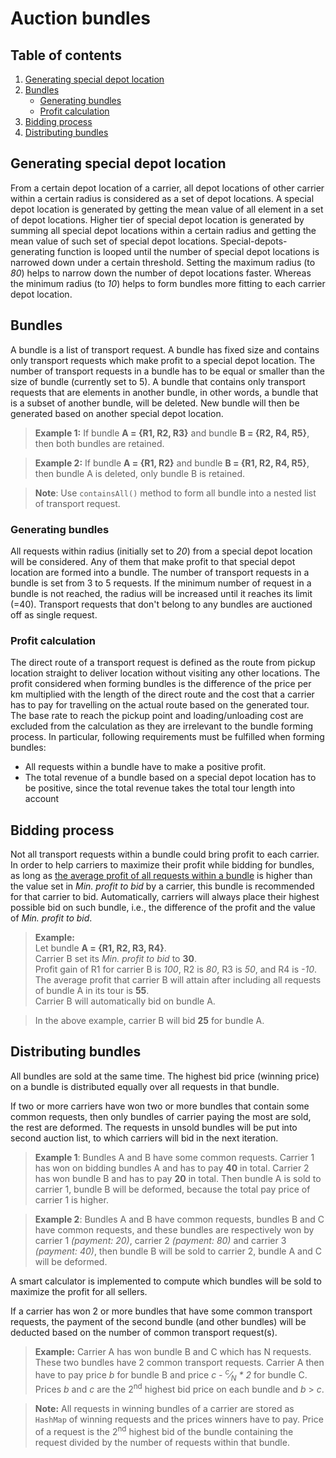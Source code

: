 # Auction bundles

## Table of contents

1. [Generating special depot location](#generating-special-depot-location)
2. [Bundles](#bundles)
   - [Generating bundles](#generating-bundles)
   - [Profit calculation](#profit-calculation)
3. [Bidding process](#bidding-process)
4. [Distributing bundles](#distributing-bundles)

## Generating special depot location

From a certain depot location of a carrier, all depot locations of other carrier within a certain radius is considered
as a set of depot locations. A special depot location is generated by getting the mean value of all element in a set of
depot locations. Higher tier of special depot location is generated by summing all special depot locations within
a certain radius and getting the mean value of such set of special depot locations. Special-depots-generating function
is looped until the number of special depot locations is narrowed down under a certain threshold. Setting the maximum
radius (to _80_) helps to narrow down the number of depot locations faster. Whereas the minimum radius (to _10_) helps to
form bundles more fitting to each carrier depot location.

## Bundles

A bundle is a list of transport request. A bundle has fixed size and contains only transport requests which make profit
to a special depot location. The number of transport requests in a bundle has to be equal or smaller than the size of
bundle (currently set to 5). A bundle that contains only transport requests that are elements in another bundle, in
other words, a bundle that is a subset of another bundle, will be deleted. New bundle will then be generated based
on another special depot location.

> <b>Example 1:</b> If bundle **A = {R1, R2, R3}** and bundle **B = {R2, R4, R5}**, then both bundles are retained.

> <b>Example 2:</b> If bundle **A = {R1, R2}** and bundle **B = {R1, R2, R4, R5}**, then bundle A is deleted,
> only bundle B is retained.

> <b>Note</b>: Use <code>containsAll()</code> method to form all bundle into a nested list of transport request.

### Generating bundles

All requests within radius (initially set to _20_) from a special depot location will be considered. Any of them
that make profit to that special depot location are formed into a bundle. The number of transport requests in a
bundle is set from 3 to 5 requests. If the minimum number of request in a bundle is not reached, the radius will
be increased until it reaches its limit (=40). Transport requests that don't belong to any bundles are auctioned
off as single request.
   
### Profit calculation

The direct route of a transport request is defined as the route from pickup location straight to deliver location
without visiting any other locations. The profit considered when forming bundles is the difference of the price
per km multiplied with the length of the direct route and the cost that a carrier has to pay for travelling
on the actual route based on the generated tour. The base rate to reach the pickup point and loading/unloading cost
are excluded from the calculation as they are irrelevant to the bundle forming process. In particular, following
requirements must be fulfilled when forming bundles:
- All requests within a bundle have to make a positive profit.
- The total revenue of a bundle based on a special depot location has to be positive,
since the total revenue takes the total tour length into account

## Bidding process

Not all transport requests within a bundle could bring profit to each carrier. In order to help carriers to maximize
their profit while bidding for bundles, as long as <ins>the average profit of all requests within a bundle</ins>
is higher than the value set in _Min. profit to bid_ by a carrier, this bundle is recommended for that carrier to bid.
Automatically, carriers will always place their highest possible bid on such bundle, i.e., the difference of
the profit and the value of _Min. profit to bid_. 

> <b>Example:</b> \
Let bundle **A = {R1, R2, R3, R4}**.\
Carrier B set its _Min. profit to bid_ to **30**.\
Profit gain of R1 for carrier B is _100_, R2 is _80_, R3 is _50_, and R4 is _-10_.\
The average profit that carrier B will attain after including all requests of bundle A in its tour is **55**.\
Carrier B will automatically bid on bundle A.

> In the above example, carrier B will bid **25** for bundle A.

## Distributing bundles

All bundles are sold at the same time. The highest bid price (winning price) on a bundle is distributed equally over all
requests in that bundle.

If two or more carriers have won two or more bundles that contain some common requests, then only bundles of carrier
paying the most are sold, the rest are deformed. The requests in unsold bundles will be put into second auction list,
to which carriers will bid in the next iteration.

> <b>Example 1</b>: Bundles A and B have some common requests. Carrier 1 has won on bidding bundles A and
> has to pay **40** in total. Carrier 2 has won bundle B and has to pay **20** in total. Then bundle A is sold to
> carrier 1, bundle B will be deformed, because the total pay price of carrier 1 is higher.

> <b>Example 2</b>: Bundles A and B have common requests, bundles B and C have common requests, 
> and these bundles are respectively won by carrier 1 _(payment: 20)_, carrier 2 _(payment: 80)_ and carrier 3 
> _(payment: 40)_, then bundle B will be sold to carrier 2, bundle A and C will be deformed. 

A smart calculator is implemented to compute which bundles will be sold to maximize the profit for all sellers.

If a carrier has won 2 or more bundles that have some common transport requests, the payment of the second bundle
(and other bundles) will be deducted based on the number of common transport request(s).

> <b>Example:</b> Carrier A has won bundle B and C which has N requests. These two bundles have 2 common transport requests.
> Carrier A then have to pay price _b_ for bundle B and price _c - <sup>c</sup>&frasl;<sub>N</sub> * 2_ for bundle C. 
> Prices _b_ and _c_ are the 2<sup>nd</sup> highest bid price on each bundle and _b_ > _c_.

> <b>Note:</b> All requests in winning bundles of a carrier are stored as <code>HashMap</code> of winning requests 
and the prices winners have to pay. Price of a request is the 2<sup>nd</sup> highest bid of the bundle containing the request
divided by the number of requests within that bundle.